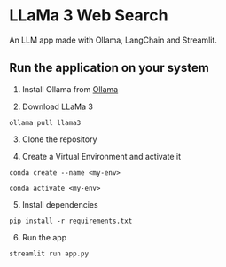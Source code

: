 # LLaMa 3 Web Search

An LLM app made with Ollama, LangChain and Streamlit.

## Run the application on your system

1. Install Ollama from [Ollama](https://ollama.com/)

2. Download LLaMa 3 

```
ollama pull llama3
```

3. Clone the repository

4. Create a Virtual Environment and activate it

```
conda create --name <my-env>
```

```
conda activate <my-env>
```

5. Install dependencies

```
pip install -r requirements.txt
```

6. Run the app

```
streamlit run app.py
```
